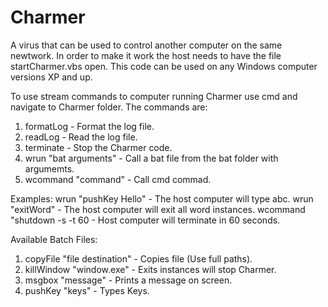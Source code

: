 # Charmer

A virus that can be used to control another computer on the same newtwork.
In order to make it work the host needs to have the file startCharmer.vbs open.
This code can be used on any Windows computer versions XP and up.

To use stream commands to computer running Charmer use cmd and navigate to Charmer folder.
The commands are:
1. formatLog				- Format the log file.
2. readLog					- Read the log file.
3. terminate				- Stop the Charmer code.
4. wrun	"bat arguments" 	- Call a bat file from the bat folder with argumemts.
5. wcommand "command"		- Call cmd commad.

Examples:
wrun "pushKey Hello"		- The host computer will type abc.
wrun "exitWord"				- The host computer will exit all word instances.
wcommand "shutdown -s -t 60	- Host computer will terminate in 60 seconds. 

Available Batch Files:
1. copyFile "file destination"	- Copies file (Use full paths).
2. killWindow "window.exe"		- Exits instances will stop Charmer.
3. msgbox "message"				- Prints a message on screen.
4. pushKey "keys"				- Types Keys.